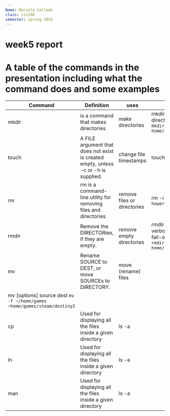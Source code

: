 ```yaml
---
Name: Marcelo Collado 
class: cis106
semester: spring 2022
---
```


# week5 report 

#        A table of the commands in the presentation including what the command does and some examples

|Command |	Definition |uses| Examples|
|--------|-----------|---------|------------|
|mkdir |is a command that makes directories |make directories |mkdir -p directory/path/newdir  ``` mkdir -p home/cis106/beans```|
|touch| A FILE argument that does not exist is created empty, unless -c  or  -h is supplied.|change file timestamps| touch file1 file2 file3 |
|rm| rm is a command-line utility for removing files and directories|remove files or directories | rm -i d.txt  ```rm -i howards.txt```|
|rmdir|Remove the DIRECTORies, if they are empty.|remove empty directories | rmdir [-p] [-v –verbose [–ignore-fail-on-non-empty] ``` rmdir -p home/island ```||
|mv|  Rename SOURCE to DEST, or move SOURCEs to DIRECTORY.| move (rename) files
 | mv [options] source dest ```mv -f ~/home/games ~home/games/steam/destiny2```||
|cp| Used for displaying all the files  inside a given directory | ls -a||
|ln| Used for displaying all the files  inside a given directory | ls -a||
|man| Used for displaying all the files  inside a given directory | ls -a||
